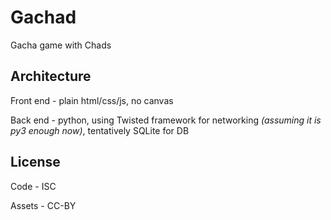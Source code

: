 # Gachad
Gacha game with Chads

## Architecture
Front end - plain html/css/js, no canvas

Back end - python, using Twisted framework for networking *(assuming it is py3 enough now)*, tentatively SQLite for DB

## License
Code - ISC

Assets - CC-BY
